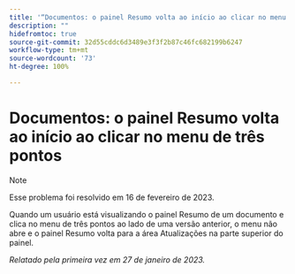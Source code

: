 ```yaml
---
title: '“Documentos: o painel Resumo volta ao início ao clicar no menu de três pontos”'
description: ""
hidefromtoc: true
source-git-commit: 32d55cddc6d3489e3f3f2b87c46fc682199b6247
workflow-type: tm+mt
source-wordcount: '73'
ht-degree: 100%

---
```



# Documentos: o painel Resumo volta ao início ao clicar no menu de três pontos

>[!NOTE]
>
>Esse problema foi resolvido em 16 de fevereiro de 2023.

Quando um usuário está visualizando o painel Resumo de um documento e clica no menu de três pontos ao lado de uma versão anterior, o menu não abre e o painel Resumo volta para a área Atualizações na parte superior do painel.

_Relatado pela primeira vez em 27 de janeiro de 2023._

